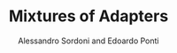 ---
layout: post
title: "Mixtures of Adapters"
author: "Alessandro Sordoni and Edoardo Ponti"
notebook: "https://github.com/sordonia/pg_mbc_arrow_tutorial/blob/master/pg_mbc_arrow_tutorial.ipynb"
image: "mixture-adapters.png"
colab: "https://colab.research.google.com/github/sordonia/pg_mbc_arrow_tutorial/blob/master/pg_mbc_arrow_tutorial.ipynb"
---